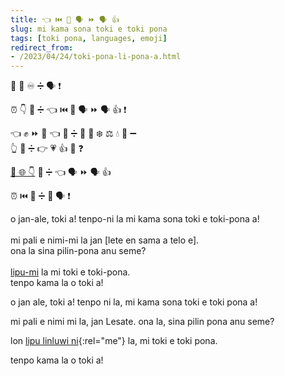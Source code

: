 ```yaml
---
title: 👈 ⏮️ 🧠 🗣 ⏩ 🗣 👍
slug: mi kama sona toki e toki pona
tags: [toki pona, languages, emoji]
redirect_from:
- /2023/04/24/toki-pona-li-pona-a.html
---
```


👋 👤 ♾️ ➗️ 🗣 ❗️  

⏰ 👇 🔼 ➗️ 👈 ⏮️ 🧠 🗣 ⏩ 🗣 👍 ❗️  

👈 ✊ ⏩ 💬 👈 🔼 ➗️ 👤 🔣 ❄️  ⚖️  💧 🔣 ➖️  
👆 🔼 ➗️ 👉 💗 👍 🤷 ❓  

[📄 🌐 👇][mastodon] 🔼 ➗️ 👈 🗣 ⏩ 🗣 👍  

⏰ ⏮️  🔼 ➗️ 👋 🗣 ❗️  


<div class="font-lipamanka">
o jan-ale, toki a! tenpo-ni la mi kama sona toki e toki-pona a!
<br/>
<br/> mi pali e nimi-mi la jan [lete en sama a telo e].
<br/> ona la sina pilin-pona anu seme?
<br/>
<br/> <a href="https://toki.social/@lesate">lipu-mi</a> la mi toki e toki-pona.
<br/> tenpo kama la o toki a!
</div>


o jan ale, toki a! tenpo ni la, mi kama sona toki e toki pona a!

mi pali e nimi mi la, jan Lesate. ona la, sina pilin pona anu seme?

lon [lipu linluwi ni][mastodon]{:rel="me"} la, mi toki e toki pona.

tenpo kama la o toki a!


[mastodon]: https://toki.social/@lesate

